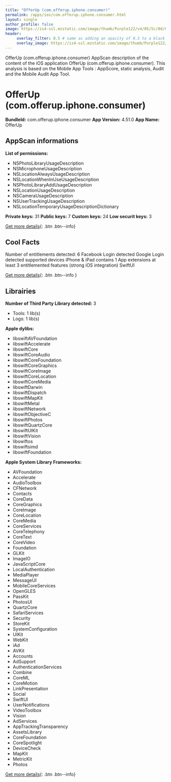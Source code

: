 ```yaml
---
title: "OfferUp (com.offerup.iphone.consumer)"
permalink: /apps/ios/com.offerup.iphone.consumer.html
layout: single
author_profile: false
image: https://is4-ssl.mzstatic.com/image/thumb/Purple122/v4/05/5c/0d/055c0ddb-75dc-79db-c134-2e0e9e84ae7e/contsched.rfsnxajp.png/512x512bb.jpg
header: 
     overlay_filter: 0.5 # same as adding an opacity of 0.5 to a black background
     overlay_image: https://is4-ssl.mzstatic.com/image/thumb/Purple122/v4/05/5c/0d/055c0ddb-75dc-79db-c134-2e0e9e84ae7e/contsched.rfsnxajp.png/512x512bb.jpg
---
```

OfferUp (com.offerup.iphone.consumer) AppScan description of the content of the iOS application OfferUp (com.offerup.iphone.consumer). This analysis is based on the Mobile App Tools : AppScore, static analysis, Audit and the Mobile Audit App Tool.

# OfferUp (com.offerup.iphone.consumer)

**BundleId:** com.offerup.iphone.consumer
**App Version:** 4.51.0
**App Name:** OfferUp


## AppScan informations 

**List of permissions:** 
- NSPhotoLibraryUsageDescription
- NSMicrophoneUsageDescription
- NSLocationAlwaysUsageDescription
- NSLocationWhenInUseUsageDescription
- NSPhotoLibraryAddUsageDescription
- NSLocationUsageDescription
- NSCameraUsageDescription
- NSUserTrackingUsageDescription
- NSLocationTemporaryUsageDescriptionDictionary
  
  
**Private keys:** 31
**Public keys:** 7
**Custom keys:** 24
**Low securit keys:** 3
  
[Get more details](/pricing.html){: .btn .btn--info}

## Cool Facts

Number of entitlements detected: 6
Facebook Login detected
Google Login detected
supported devices iPhone & iPad
contains 1 App extensions
at least 3 entitlemented features (strong iOS integration)
SwiftUI
  
[Get more details](/pricing.html){: .btn .btn--info }

## Librairies 
**Number of Third Party Library detected:** 3
- Tools: 1 lib(s)
- Logs: 1 lib(s)


**Apple dylibs:**
- libswiftAVFoundation
- libswiftAccelerate
- libswiftCore
- libswiftCoreAudio
- libswiftCoreFoundation
- libswiftCoreGraphics
- libswiftCoreImage
- libswiftCoreLocation
- libswiftCoreMedia
- libswiftDarwin
- libswiftDispatch
- libswiftMapKit
- libswiftMetal
- libswiftNetwork
- libswiftObjectiveC
- libswiftPhotos
- libswiftQuartzCore
- libswiftUIKit
- libswiftVision
- libswiftos
- libswiftsimd
- libswiftFoundation


**Apple System Library Frameworks:**
- AVFoundation
- Accelerate
- AudioToolbox
- CFNetwork
- Contacts
- CoreData
- CoreGraphics
- CoreImage
- CoreLocation
- CoreMedia
- CoreServices
- CoreTelephony
- CoreText
- CoreVideo
- Foundation
- GLKit
- ImageIO
- JavaScriptCore
- LocalAuthentication
- MediaPlayer
- MessageUI
- MobileCoreServices
- OpenGLES
- PassKit
- PhotosUI
- QuartzCore
- SafariServices
- Security
- StoreKit
- SystemConfiguration
- UIKit
- WebKit
- iAd
- AVKit
- Accounts
- AdSupport
- AuthenticationServices
- Combine
- CoreML
- CoreMotion
- LinkPresentation
- Social
- SwiftUI
- UserNotifications
- VideoToolbox
- Vision
- AdServices
- AppTrackingTransparency
- AssetsLibrary
- CoreFoundation
- CoreSpotlight
- DeviceCheck
- MapKit
- MetricKit
- Photos


  
[Get more details](/pricing.html){: .btn .btn--info}


